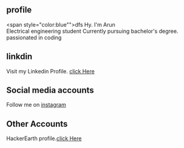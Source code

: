 ## profile
<span style="color:blue"">dfs</span>
Hy. I'm Arun<br>
Electrical engineering student
Currently pursuing bachelor's degree.<br>
passionated in coding

## linkdin

Visit my Linkedin Profile.    [click Here](https://www.linkedin.com/in/arun-thacharuthodi-161aa5200/)

## Social media accounts

Follow me on [instagram](https://www.instagram.com/arun_thacharuthodi_/)

## Other Accounts

HackerEarth profile.[click Here](https://www.hackerearth.com/@arunthacharuthodi)
